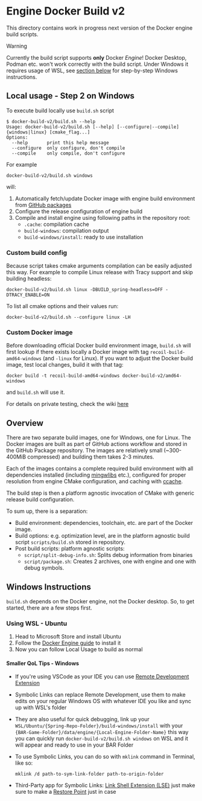 # Engine Docker Build v2

This directory contains work in progress next version of the Docker engine
build scripts.

> [!WARNING]  
> Currently the build script supports **only** Docker *Engine*! Docker Desktop, Podman etc. won't work correctly with the build script. Under Windows it requires usage of WSL, see [section below](#windows-instructions) for step-by-step Windows instructions. 

## Local usage - Step 2 on Windows

To execute build locally use `build.sh` script

```console
$ docker-build-v2/build.sh --help
Usage: docker-build-v2/build.sh [--help] [--configure|--compile] {windows|linux} [cmake_flag...]
Options:
  --help       print this help message
  --configure  only configure, don't compile
  --compile    only compile, don't configure
```

For example

```shell
docker-build-v2/build.sh windows
```

will:

1. Automatically fetch/update Docker image with engine build environment from
   [GitHub packages](https://github.com/beyond-all-reason?tab=packages&repo_name=spring)
2. Configure the release configuration of engine build
3. Compile and install engine using following paths in the repository root:
   - `.cache`: compilation cache
   - `build-windows`: compilation output
   - `build-windows/install`: ready to use installation

### Custom build config

Because script takes cmake arguments compilation can be easily adjusted this
way. For example to compile Linux release with Tracy support and skip building
headless:

```shell
docker-build-v2/build.sh linux -DBUILD_spring-headless=OFF -DTRACY_ENABLE=ON
```

To list all cmake options and their values run:

```shell
docker-build-v2/build.sh --configure linux -LH
```

### Custom Docker image

Before downloading official Docker build environment image, `build.sh` will
first lookup if there exists locally a Docker image with tag
`recoil-build-amd64-windows` (and `-linux` for Linux). If you want to adjust
the Docker build image, test local changes, build it with that tag:

```shell
docker build -t recoil-build-amd64-windows docker-build-v2/amd64-windows
```

and `build.sh` will use it.

For details on private testing, check the wiki [here](https://github.com/beyond-all-reason/spring/wiki/Pre-release-testing-Checklist,-and-release-engine-checklist#private-testing)


## Overview

There are two separate build images, one for Windows, one for Linux. The Docker
images are built as part of GitHub actions workflow and stored in the GitHub
Package repository. The images are relatively small (~300-400MiB compressed)
and building them takes 2-3 minutes.

Each of the images contains a complete required build environment with all
dependencies installed (including
[mingwlibs](https://github.com/beyond-all-reason/mingwlibs64) etc.), configured
for proper resolution from engine CMake configuration, and caching with
[ccache](https://ccache.dev/).

The build step is then a platform agnostic invocation of CMake with generic
release build configuration.

To sum up, there is a separation:

- Build environment: dependencies, toolchain, etc. are part of the Docker
  image.
- Build options: e.g. optimization level, are in the platform agnostic build
  script `scripts/build.sh` stored in repository.
- Post build scripts: platform agnostic scripts:
  - `script/split-debug-info.sh`: Splits debug information from binaries
  - `script/package.sh`: Creates 2 archives, one with engine and one with
     debug symbols.



## Windows Instructions
`build.sh` depends on the Docker engine, not the Docker desktop. So, to get started, there are a few steps first.

### Using WSL - Ubuntu
1. Head to Microsoft Store and install Ubuntu
2. Follow the [Docker Engine guide](https://docs.docker.com/engine/install/ubuntu/#install-using-the-repository) to install it
3. Now you can follow Local Usage to build as normal

#### Smaller QoL Tips - Windows
- If you're using VSCode as your IDE you can use [Remote Development Extension](https://marketplace.visualstudio.com/items?itemName=ms-vscode-remote.vscode-remote-extensionpack)
  
- Symbolic Links can replace Remote Development, use them to make edits on your regular Windows OS with whatever IDE you like and sync up with WSL's folder
  
- They are also useful for quick debugging, link up your `WSL/Ubuntu/{Spring-Repo-Folder}/build-windows/install` with your `{BAR-Game-Folder}/data/engine/{Local-Engine-Folder-Name}` this way you can quickly run `docker-build-v2/build.sh windows` on WSL and it will appear and ready to use in your BAR Folder

- To use Symbolic Links, you can do so with `mklink` command in Terminal, like so:

  ```shell
  mklink /d path-to-sym-link-folder path-to-origin-folder
  ```

- Third-Party app for Symbolic Links: [Link Shell Extension (LSE)](https://schinagl.priv.at/nt/hardlinkshellext/linkshellextension.html) just make sure to make a [Restore Point](https://support.microsoft.com/en-us/windows/system-restore-a5ae3ed9-07c4-fd56-45ee-096777ecd14e#:~:text=Apply%20a%20restore%20point%20from,%E2%80%8B%E2%80%8B%E2%80%8B%E2%80%8B%E2%80%8B) just in case
